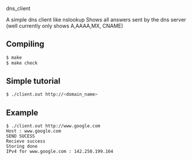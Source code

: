dns_client                                                                  
                                                                               
A simple dns client like nslookup
Shows all answers sent by the dns server (well currently only shows A,AAAA,MX,
CNAME)
                                                                               
## Compiling                                                                   
                                                                               
```bash                                                                        
$ make
$ make check
```                                                                            
                                                                               
## Simple tutorial                                                             
                                                                               
```bash                                                                        
$ ./client.out http://<domain_name>                                                           
```                                                                            
                                                                               
## Example                                                          
                                                                               
```                                   
$ ./client.out http://www.google.com
Host : www.google.com
SEND SUCESS
Recieve success
Storing done
IPv4 for www.google.com : 142.250.199.164                                 
```
